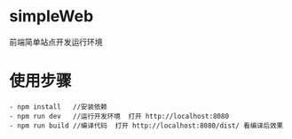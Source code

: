 # simpleWeb
前端简单站点开发运行环境


# 使用步骤

    - npm install   //安装依赖
    - npm run dev   //运行开发环境  打开 http://localhost:8080
    - npm run build //编译代码  打开 http://localhost:8080/dist/ 看编译后效果
